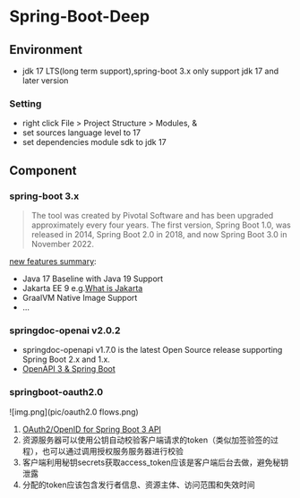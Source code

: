 # Spring-Boot-Deep

## Environment
- jdk 17 LTS(long term support),spring-boot 3.x only support jdk 17 and later version
### Setting
- right click  File > Project Structure > Modules, & 
- set sources language level to 17
- set dependencies module sdk  to jdk 17

## Component
### spring-boot 3.x
> The tool was created by Pivotal Software and has been upgraded approximately every four years. The first version, Spring Boot 1.0, was released in 2014, Spring Boot 2.0 in 2018, and now Spring Boot 3.0 in November 2022.

[new features summary](https://www.rabitse.com/blog/introduction-to-spring-boot-3-what-are-the-most-significant-changes/):
- Java 17 Baseline with Java 19 Support
- Jakarta EE 9 e.g.[What is Jakarta](https://blog.payara.fish/jakarta-ee-java-ee-guide)
- GraalVM Native Image Support
- ...


### springdoc-openai v2.0.2
- springdoc-openapi v1.7.0 is the latest Open Source release supporting Spring Boot 2.x and 1.x.
- [OpenAPI 3 & Spring Boot](https://springdoc.org/#Introduction)

### springboot-oauth2.0
![img.png](pic/oauth2.0 flows.png)
1. [OAuth2/OpenID for Spring Boot 3 API](https://dzone.com/articles/spring-oauth2-resource-servers)
2. 资源服务器可以使用公钥自动校验客户端请求的token（类似加签验签的过程），也可以通过调用授权服务服务器进行校验
3. 客户端利用秘钥secrets获取access_token应该是客户端后台去做，避免秘钥泄露
4. 分配的token应该包含发行者信息、资源主体、访问范围和失效时间